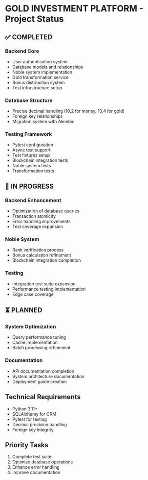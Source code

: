 
# GOLD INVESTMENT PLATFORM - Project Status

## ✅ COMPLETED

### Backend Core
- User authentication system
- Database models and relationships
- Noble system implementation
- Gold transformation service
- Bonus distribution system
- Test infrastructure setup

### Database Structure
- Precise decimal handling (10,2 for money, 10,4 for gold)
- Foreign key relationships
- Migration system with Alembic

### Testing Framework
- Pytest configuration
- Async test support
- Test fixtures setup
- Blockchain integration tests
- Noble system tests
- Transformation tests

## 🔄 IN PROGRESS

### Backend Enhancement
- Optimization of database queries
- Transaction atomicity
- Error handling improvements
- Test coverage expansion

### Noble System
- Rank verification process
- Bonus calculation refinement
- Blockchain integration completion

### Testing
- Integration test suite expansion
- Performance testing implementation
- Edge case coverage

## ⏳ PLANNED

### System Optimization
- Query performance tuning
- Cache implementation
- Batch processing refinement

### Documentation
- API documentation completion
- System architecture documentation
- Deployment guide creation

## Technical Requirements
- Python 3.11+
- SQLAlchemy for ORM
- Pytest for testing
- Decimal precision handling
- Foreign key integrity

## Priority Tasks
1. Complete test suite
2. Optimize database operations
3. Enhance error handling
4. Improve documentation
